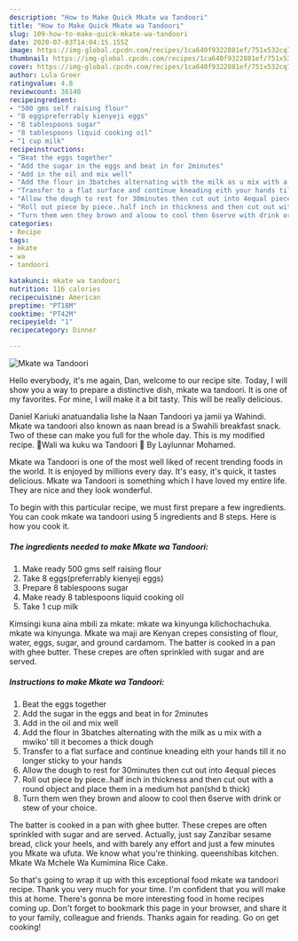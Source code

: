 ```yaml
---
description: "How to Make Quick Mkate wa Tandoori"
title: "How to Make Quick Mkate wa Tandoori"
slug: 109-how-to-make-quick-mkate-wa-tandoori
date: 2020-07-03T14:04:15.155Z
image: https://img-global.cpcdn.com/recipes/1ca640f9322881ef/751x532cq70/mkate-wa-tandoori-recipe-main-photo.jpg
thumbnail: https://img-global.cpcdn.com/recipes/1ca640f9322881ef/751x532cq70/mkate-wa-tandoori-recipe-main-photo.jpg
cover: https://img-global.cpcdn.com/recipes/1ca640f9322881ef/751x532cq70/mkate-wa-tandoori-recipe-main-photo.jpg
author: Lula Greer
ratingvalue: 4.8
reviewcount: 36140
recipeingredient:
- "500 gms self raising flour"
- "8 eggspreferrably kienyeji eggs"
- "8 tablespoons sugar"
- "8 tablespoons liquid cooking oil"
- "1 cup milk"
recipeinstructions:
- "Beat the eggs together"
- "Add the sugar in the eggs and beat in for 2minutes"
- "Add in the oil and mix well"
- "Add the flour in 3batches alternating with the milk as u mix with a mwiko&#39; till it becomes a thick dough"
- "Transfer to a flat surface and continue kneading eith your hands till it no longer sticky to your hands"
- "Allow the dough to rest for 30minutes then cut out into 4equal pieces"
- "Roll out piece by piece..half inch in thickness and then cut out with a round object and place them in a medium hot pan(shd b thick)"
- "Turn them wen they brown and aloow to cool then 6serve with drink or stew of your choice."
categories:
- Recipe
tags:
- mkate
- wa
- tandoori

katakunci: mkate wa tandoori 
nutrition: 116 calories
recipecuisine: American
preptime: "PT18M"
cooktime: "PT42M"
recipeyield: "1"
recipecategory: Dinner

---
```



![Mkate wa Tandoori](https://img-global.cpcdn.com/recipes/1ca640f9322881ef/751x532cq70/mkate-wa-tandoori-recipe-main-photo.jpg)

Hello everybody, it's me again, Dan, welcome to our recipe site. Today, I will show you a way to prepare a distinctive dish, mkate wa tandoori. It is one of my favorites. For mine, I will make it a bit tasty. This will be really delicious.

Daniel Kariuki anatuandalia lishe la Naan Tandoori ya jamii ya Wahindi. Mkate wa tandoori also known as naan bread is a Swahili breakfast snack. Two of these can make you full for the whole day. This is my modified recipe. 🍛Wali wa kuku wa Tandoori 🍗 By Laylunnar Mohamed.

Mkate wa Tandoori is one of the most well liked of recent trending foods in the world. It is enjoyed by millions every day. It's easy, it's quick, it tastes delicious. Mkate wa Tandoori is something which I have loved my entire life. They are nice and they look wonderful.


To begin with this particular recipe, we must first prepare a few ingredients. You can cook mkate wa tandoori using 5 ingredients and 8 steps. Here is how you cook it.

<!--inarticleads1-->

##### The ingredients needed to make Mkate wa Tandoori:

1. Make ready 500 gms self raising flour
1. Take 8 eggs(preferrably kienyeji eggs)
1. Prepare 8 tablespoons sugar
1. Make ready 8 tablespoons liquid cooking oil
1. Take 1 cup milk


Kimsingi kuna aina mbili za mkate: mkate wa kinyunga kilichochachuka. mkate wa kinyunga. Mkate wa maji are Kenyan crepes consisting of flour, water, eggs, sugar, and ground cardamom. The batter is cooked in a pan with ghee butter. These crepes are often sprinkled with sugar and are served. 

<!--inarticleads2-->

##### Instructions to make Mkate wa Tandoori:

1. Beat the eggs together
1. Add the sugar in the eggs and beat in for 2minutes
1. Add in the oil and mix well
1. Add the flour in 3batches alternating with the milk as u mix with a mwiko&#39; till it becomes a thick dough
1. Transfer to a flat surface and continue kneading eith your hands till it no longer sticky to your hands
1. Allow the dough to rest for 30minutes then cut out into 4equal pieces
1. Roll out piece by piece..half inch in thickness and then cut out with a round object and place them in a medium hot pan(shd b thick)
1. Turn them wen they brown and aloow to cool then 6serve with drink or stew of your choice.


The batter is cooked in a pan with ghee butter. These crepes are often sprinkled with sugar and are served. Actually, just say Zanzibar sesame bread, click your heels, and with barely any effort and just a few minutes you Mkate wa ufuta. We know what you&#39;re thinking. queenshibas kitchen. Mkate Wa Mchele Wa Kumimina Rice Cake. 

So that's going to wrap it up with this exceptional food mkate wa tandoori recipe. Thank you very much for your time. I'm confident that you will make this at home. There's gonna be more interesting food in home recipes coming up. Don't forget to bookmark this page in your browser, and share it to your family, colleague and friends. Thanks again for reading. Go on get cooking!
